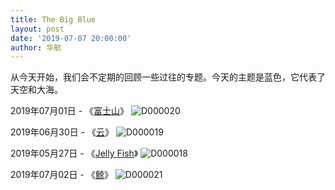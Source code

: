 ```yaml
---
title: The Big Blue
layout: post
date: '2019-07-07 20:00:00'
author: 华航
---
```


从今天开始，我们会不定期的回顾一些过往的专题。今天的主题是蓝色，它代表了天空和大海。

2019年07月01日 - 《[富士山](/2019/07/01/mount-fuji.html)》
![D000020](https://dl.darkmatter.cn/D/2019/D000020.jpg)

2019年06月30日 - 《[云](/2019/06/30/cloud.html)》
![D000019](https://dl.darkmatter.cn/D/2019/D000019.jpg)

2019年05月27日 - 《[Jelly Fish](/2019/05/27/jelly-fish.html)》
![D000018](https://dl.darkmatter.cn/D/2019/D000018.jpg)

2019年07月02日 - 《[鲸](/2019/07/02/whale.html)》
![D000021](https://dl.darkmatter.cn/D/2019/D000021.jpg)
